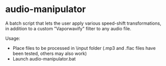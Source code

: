 # audio-manipulator
A batch script that lets the user apply various speed-shift transformations, in addition to a custom "Vaporwavify" filter to any audio file.

Usage:
- Place files to be processed in \input folder (.mp3 and .flac files have been tested, others may also work)
- Launch audio-manipulator.bat
